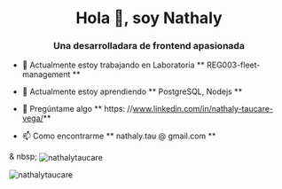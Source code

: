 <h1 align = "center"> Hola 👋, soy Nathaly </h1>
<h3 align = "center"> Una desarrolladara de frontend apasionada </h3>

- 🔭 Actualmente estoy trabajando en Laboratoria ** REG003-fleet-management **

- 🌱 Actualmente estoy aprendiendo ** PostgreSQL, Nodejs **

- 💬 Pregúntame algo ** https: //www.linkedin.com/in/nathaly-taucare-vega/**

- 📫 Como encontrarme ** nathaly.tau @ gmail.com **


<p> & nbsp; <img align = "center" src = "https://github-readme-stats.vercel.app/api?username=nathalytaucare&show_icons = true & locale = en "alt =" nathalytaucare "/> </p>

<p> <img align = "center" src = "https://github-readme-streak-stats.herokuapp.com/?user=nathalytaucare&" alt = "nathalytaucare" /> </p>
